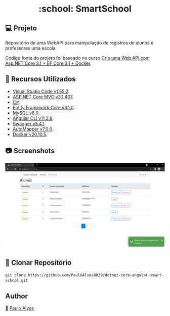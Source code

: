 <h1 align="center">:school: SmartSchool</h1>

## :computer: Projeto

Repositório de uma WebAPI para manipulação de registros de alunos e professores uma escola.

Código fonte do projeto foi baseado no curso [Crie uma Web API com Asp.NET Core 3.1 + EF Core 3.1 + Docker](https://www.udemy.com/course/criando-web-api-com-aspnet-core-31-ef-core-31/).

## :wrench: Recursos Utilizados

- [Visual Studio Code v1.55.2](https://code.visualstudio.com/).
- [ASP.NET Core MVC v3.1.407](https://dotnet.microsoft.com/download/dotnet-core/3.1).
- [C#](https://docs.microsoft.com/pt-br/dotnet/csharp/getting-started/).
- [Entity Framework Core v3.1.0](https://docs.microsoft.com/pt-br/ef/core/).
- [MySQL v8.0](https://www.mysql.com/).
- [Angular CLI v11.2.8](https://angular.io/cli).
- [Swagger v5.4.1](https://swagger.io/).
- [AutoMapper v7.0.0](https://automapper.org/).
- [Docker v20.10.5](https://www.docker.com/).

## :camera: Screenshots

![screenshot](https://github.com/PauloAlves8039/dotnet-core-angular-smart-school/blob/master/src/SmartSchoolWeb/src/assets/img/screenshot.png)

## :floppy_disk: Clonar Repositório

`git clone https://github.com/PauloAlves8039/dotnet-core-angular-smart-school.git`

## Author

:boy: [Paulo Alves](https://github.com/PauloAlves8039)
